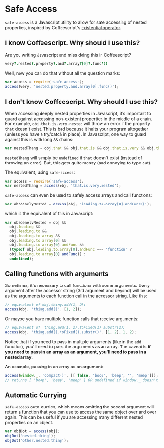 # Safe Access

`safe-access` is a Javascript utility to allow for safe accessing of nested properties, inspired by Coffeescript's [existential operator](http://coffeescript.org/#operators).

## I know Coffeescript. Why should I use this?

Are you writing Javascript and miss doing this in Coffeescript?

```coffeescript
very?.nested?.property?.and?.array?[0]?.func?()
```

Well, now you can do that without all the question marks:

```javascript
var access = require('safe-access');
access(very, 'nested.property.and.array[0].func()');
```

## I don't know Coffeescript. Why should I use this?

When accessing deeply nested properties in Javascript, it's important to guard against accessing non-existent properties in the middle of a chain. For example, `obj.that.is.very.nested` will throw an error if the property `that` doesn't exist. This is bad because it halts your program altogether (unless you have a try/catch in place). In Javascript, one way to guard against this is with long `&&` chains:

```javascript
var nestedThang = obj.that && obj.that.is && obj.that.is.very && obj.that.is.very.nested;
```

`nestedThang` will simply be `undefined` if `that` doesn't exist (instead of throwing an error). But, this gets quite messy (and annoying to type out).

The equivalent, using `safe-access`:

```javascript
var access = require('safe-access');
var nestedThang = access(obj, 'that.is.very.nested');
```

`safe-access` can even be used to safely access arrays and call functions:

```javascript
var obscenelyNested = access(obj, 'leading.to.array[0].andFunc()');
```

which is the equivalent of this in Javascript:

```javascript
var obscenelyNested = obj &&
  obj.leading &&
  obj.leading.to &&
  obj.leading.to.array &&
  obj.leading.to.array[0] &&
  obj.leading.to.array[0].andFunc &&
  (typeof obj.leading.to.array[0].andFunc === 'function' ?
  obj.leading.to.array[0].andFunc() :
  undefined);
```

## Calling functions with arguments

Sometimes, it's necessary to call functions with some arguments. Every argument after the accessor string (3rd argument and beyond) will be used as the arguments to each function call in the accessor string. Like this:

```javascript
// equivalent of obj.thing.add(1, 2);
access(obj, 'thing.add()', [1, 2]);
```

Or maybe you have multiple function calls that receive arguments:

```javascript
// equivalent of `thing.add(1, 2).toFixed(1).substr(2);`
access(obj, 'thing.add().toFixed().substr()', [1, 2], 1, 2);
```

Notice that if you need to pass in multiple arguments (like in the `add` function), you'll need to pass the arguments as an array. The caveat is **if you need to pass in an array as an argument, you'll need to pass in a nested array**.

An example, passing in an array as an argument:

```javascript
access(window._, 'compact()', [[ false, 'boop', 'beep', '', 'meep']]);
// returns [ 'boop', 'beep', 'meep' ] OR undefined if window._ doesn't exist
```

## Automatic Currying
`safe-access` auto-curries, which means omitting the second argument will return a function that you can use to access the same object over and over again. This can be useful if you are accessing many different nested properties on an object.

```javascript
var objDot = access(obj);
objDot('nested.thing');
objDot('other.nested.thing');
```
